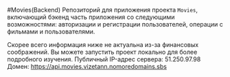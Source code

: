 #Movies(Backend)
Репозиторий для приложения проекта `Movies`, включающий бэкенд часть приложения со следующими возможностями: авторизации и регистрации пользователей, операции с фильмами и пользователями.

Cкорее всего информация ниже не актуальна из-за финансовых соображений. Вы можете запустить проект локально для более подробного изучения.
Публичный IP-адрес сервера: 51.250.97.98
Домен: https://api.movies.vizetann.nomoredomains.sbs


